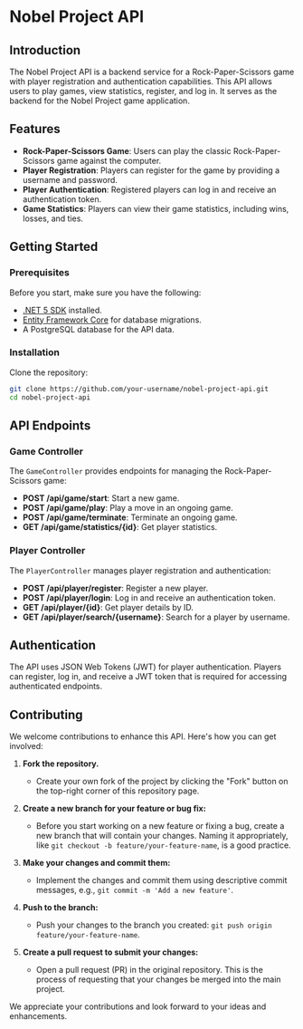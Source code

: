# Nobel Project API

## Introduction

The Nobel Project API is a backend service for a Rock-Paper-Scissors game with player registration and authentication capabilities. This API allows users to play games, view statistics, register, and log in. It serves as the backend for the Nobel Project game application.

## Features

- **Rock-Paper-Scissors Game**: Users can play the classic Rock-Paper-Scissors game against the computer.
- **Player Registration**: Players can register for the game by providing a username and password.
- **Player Authentication**: Registered players can log in and receive an authentication token.
- **Game Statistics**: Players can view their game statistics, including wins, losses, and ties.

## Getting Started

### Prerequisites

Before you start, make sure you have the following:

- [.NET 5 SDK](https://dotnet.microsoft.com/download/dotnet/5.0) installed.
- [Entity Framework Core](https://docs.microsoft.com/en-us/ef/core/) for database migrations.
- A PostgreSQL database for the API data.

### Installation

 Clone the repository:

   ```bash
   git clone https://github.com/your-username/nobel-project-api.git
   cd nobel-project-api
   ```

## API Endpoints

### Game Controller
The `GameController` provides endpoints for managing the Rock-Paper-Scissors game:

- **POST /api/game/start**: Start a new game.
- **POST /api/game/play**: Play a move in an ongoing game.
- **POST /api/game/terminate**: Terminate an ongoing game.
- **GET /api/game/statistics/{id}**: Get player statistics.

### Player Controller
The `PlayerController` manages player registration and authentication:

- **POST /api/player/register**: Register a new player.
- **POST /api/player/login**: Log in and receive an authentication token.
- **GET /api/player/{id}**: Get player details by ID.
- **GET /api/player/search/{username}**: Search for a player by username.

## Authentication

The API uses JSON Web Tokens (JWT) for player authentication. Players can register, log in, and receive a JWT token that is required for accessing authenticated endpoints.

## Contributing

We welcome contributions to enhance this API. Here's how you can get involved:

1. **Fork the repository.**
   - Create your own fork of the project by clicking the "Fork" button on the top-right corner of this repository page.

2. **Create a new branch for your feature or bug fix:**
   - Before you start working on a new feature or fixing a bug, create a new branch that will contain your changes. Naming it appropriately, like `git checkout -b feature/your-feature-name`, is a good practice.

3. **Make your changes and commit them:**
   - Implement the changes and commit them using descriptive commit messages, e.g., `git commit -m 'Add a new feature'`.

4. **Push to the branch:**
   - Push your changes to the branch you created: `git push origin feature/your-feature-name`.

5. **Create a pull request to submit your changes:**
   - Open a pull request (PR) in the original repository. This is the process of requesting that your changes be merged into the main project. 

We appreciate your contributions and look forward to your ideas and enhancements.

